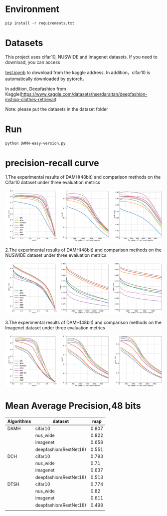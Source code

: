# Environment

```
pip install -r requirements.txt
```



# Datasets

This project uses cifar10, NUSWIDE and Imagenet datasets. If you need to download, you can access  

[test.ipynb](https://github.com/q878787/DAMH/blob/main/test.ipynb)  to download from the kaggle address. In addition，cifar10 is automatically downloaded by pytorch。

In addition, Deepfashion from Kaggle(https://www.kaggle.com/datasets/hserdaraltan/deepfashion-inshop-clothes-retrieval)

Note: please put the datasets in the dataset folder



# Run

```
python DAMH-easy-version.py
```



# precision-recall curve

1.The experimental results of DAMH(48bit) and comparison methods on the Cifar10 dataset under three evaluation metrics

![cifar](https://raw.githubusercontent.com/q878787/images/main/markdownImg/202208252307179.png)

2.The experimental results of DAMH(48bit) and comparison methods on the NUSWIDE dataset under three evaluation metrics

![nuswide](https://raw.githubusercontent.com/q878787/images/main/markdownImg/202208252307442.png)

3.The experimental results of DAMH(48bit) and comparison methods on the Imagenet dataset under three evaluation metrics

![imagenet](https://raw.githubusercontent.com/q878787/images/main/markdownImg/202208252307808.png)



# Mean Average Precision,48 bits

| Algorithms | dataset                | map   |
| ---------- | ---------------------- | ----- |
| DAMH       | cifar10                | 0.807 |
|            | nus_wide               | 0.822 |
|            | imagenet               | 0.658 |
|            | deepfashion(RestNet18) | 0.551 |
| DCH        | cifar10                | 0.793 |
|            | nus_wide               | 0.71  |
|            | imagenet               | 0.637 |
|            | deepfashion(RestNet18) | 0.513 |
| DTSH       | cifar10                | 0.774 |
|            | nus_wide               | 0.82  |
|            | imagenet               | 0.611 |
|            | deepfashion(RestNet18) | 0.498 |
|            |                        |       |
